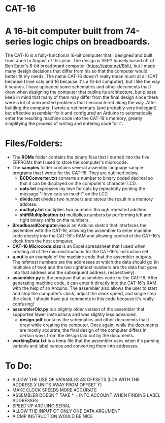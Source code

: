 # CAT-16
# A 16-bit computer built from 74-series logic chips on breadboards.

The CAT-16 is a fully-functional 16-bit computer that I designed and built from June to August of this year. The design is VERY loosely based off of Ben Eater's 8-bit breadboard computer (https://eater.net/8bit), but I made many design decisions that differ from his so that the computer would better fit my needs. The name CAT-16 doesn't really mean much at all (CAT because I love cats and 16 because it's a 16-bit computer), but I like the way it sounds. I have uploaded some schematics and other documents that I drew when designing the computer that outline its architecture, but please keep in mind that many of them may differ from the final design since there were a lot of unexpected problems that I encountered along the way. After building the computer, I wrote a rudimentary (and probably very inelegant) but effective assembler for it and configured an Arduino to automatically enter the resulting machine code into the CAT-16's memory, greatly simplifying the process of writing and entering code for it.

# Files/Folders:
  - The **ROMs** folder contains the binary files that I burned into the five EEPROMs that I used to store the computer's microcode.
  - The **samples** folder contains several assembly language sample programs that I wrote for the CAT-16. They are outlined below.
    - **BCDConverter.txt** converts a number to binary coded decimal so that it can be displayed on the computer's character LCD.
    - **cats.txt** expresses my love for cats by repeatedly printing the message "I love cats so much!" on the LCD.
    - **divide.txt** divides two numbers and stores the result in a memory address.
    - **multiply.txt** multiplies two numbers through repeated addition.
    - **shiftMultiplication.txt** multiplies numbers by performing left and right binary shifts on the numbers.
  - **BreadboardComputer.ino** is an Arduino sketch that interfaces the assembler with the CAT-16, allowing the assembler to enter machine code directly into the CAT-16's RAM and allowing control of the CAT-16's clock from the host computer.
  - **CAT-16 Microcode.xlsx** is an Excel spreadsheet that I used when creating all of the microinstructions for the CAT-16's instruction set.
  - **a.out** is an example of the machine code that the assembler outputs. The leftmost numbers are the addresses at which the data should go (in multiples of two) and      the two rightmost numbers are the data that goes into that address and the subsequent address, respectively).
  - **assembler.py** is the program that assembles code for the CAT-16. After generating machine code, it can enter it directly into the CAT-16's RAM with the help of an Arduino. The assembler also allows the user to start and stop the computer's clock, adjust the clock speed, and single step the clock. I should have put             comments in this code because it's really confusing!
  - **assemblerOld.py** is a slightly older version of the assembler that supported fewer instructions and was slightly less advanced.
    - **design.pdf** contains the schematics and other documents that I drew while creating the computer. Once again, while the documents are mostly accurate, the final design of the computer differs in certain ways from the design laid out by the documents.
  - **workingData.txt** is a temp file that the assembler uses when it's parsing variable and label names and converting them into addresses.
  
# To Do:
- ALLOW THE USE OF VARIABLES AS OFFSETS (LDA WITH THE ADDRESS X UNITS AWAY FROM OFFSET Y)
- MAKE CLOCK SPEEDS MORE ACCURATE
- ASSEMBLER DOESN'T TAKE * = INTO ACCOUNT WHEN FINDING LABEL ADDRESSES
- SPEED UP ARDUINO SERIAL
- ALLOW THE INPUT OF ONLY ONE DATA ARGUMENT
- A CMP INSTRUCTION WOULD BE NICE
